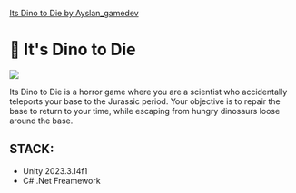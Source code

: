 [Its Dino to Die by Ayslan_gamedev](https://ayslan-gamedev.itch.io/itsdinotodie)

# 🚀 It's Dino to Die 
<a href="https://github.com/Ayslan-gamedev/DinoLab_Unity/blob/main/LICENSE"><img src="https://img.shields.io/github/license/ayslan-gamedev/DinoLab_Unity?color=blue&style=flat-square"></a>

Its Dino to Die is a horror game where you are a scientist who accidentally teleports your base to the Jurassic period. Your objective is to repair the base to return to your time, while escaping from hungry dinosaurs loose around the base.

## STACK:
* Unity 2023.3.14f1
* C# .Net Freamework
